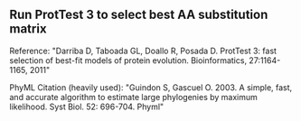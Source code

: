 ## Run ProtTest 3 to select best AA substitution matrix 

Reference:  "Darriba D, Taboada GL, Doallo R, Posada D. ProtTest 3: fast selection of best-fit models of protein evolution. Bioinformatics, 27:1164-1165, 2011"

PhyML Citation (heavily used):  "Guindon S, Gascuel O. 2003. A simple, fast, and accurate algorithm to estimate large phylogenies by maximum likelihood. Syst Biol. 52: 696-704. Phyml"

### 